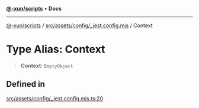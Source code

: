 [**@-xun/scripts**](../../../../../README.md) • **Docs**

***

[@-xun/scripts](../../../../../README.md) / [src/assets/config/\_jest.config.mjs](../README.md) / Context

# Type Alias: Context

> **Context**: `EmptyObject`

## Defined in

[src/assets/config/\_jest.config.mjs.ts:20](https://github.com/Xunnamius/xscripts/blob/5720c37375b8ffddbde03f8e53002853e0eeabbc/src/assets/config/_jest.config.mjs.ts#L20)
